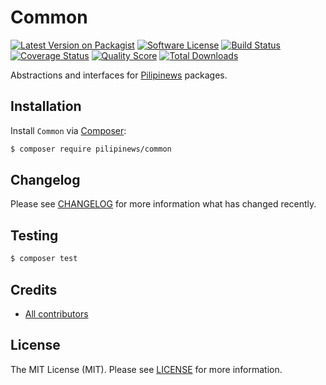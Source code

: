 # Common

[![Latest Version on Packagist][ico-version]][link-packagist]
[![Software License][ico-license]][link-license]
[![Build Status][ico-travis]][link-travis]
[![Coverage Status][ico-scrutinizer]][link-scrutinizer]
[![Quality Score][ico-code-quality]][link-code-quality]
[![Total Downloads][ico-downloads]][link-downloads]

Abstractions and interfaces for [Pilipinews](https://pilipinews.com/) packages.

## Installation

Install `Common` via [Composer](https://getcomposer.org/):

``` bash
$ composer require pilipinews/common
```

## Changelog

Please see [CHANGELOG][link-changelog] for more information what has changed recently.

## Testing

``` bash
$ composer test
```

## Credits

- [All contributors][link-contributors]

## License

The MIT License (MIT). Please see [LICENSE][link-license] for more information.

[ico-code-quality]: https://img.shields.io/scrutinizer/g/pilipinews/common.svg?style=flat-square
[ico-downloads]: https://img.shields.io/packagist/dt/pilipinews/common.svg?style=flat-square
[ico-license]: https://img.shields.io/badge/license-MIT-brightgreen.svg?style=flat-square
[ico-scrutinizer]: https://img.shields.io/scrutinizer/coverage/g/pilipinews/common.svg?style=flat-square
[ico-travis]: https://img.shields.io/travis/pilipinews/common/master.svg?style=flat-square
[ico-version]: https://img.shields.io/packagist/v/pilipinews/common.svg?style=flat-square

[link-changelog]: https://github.com/pilipinews/common/blob/master/CHANGELOG.md
[link-code-quality]: https://scrutinizer-ci.com/g/pilipinews/common
[link-contributors]: https://github.com/pilipinews/common/contributors
[link-downloads]: https://packagist.org/packages/pilipinews/common
[link-license]: https://github.com/pilipinews/common/blob/master/LICENSE.md
[link-packagist]: https://packagist.org/packages/pilipinews/common
[link-scrutinizer]: https://scrutinizer-ci.com/g/pilipinews/common/code-structure
[link-travis]: https://travis-ci.org/pilipinews/common